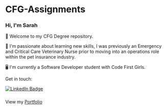 # CFG-Assignments

### **Hi, I'm Sarah**

👋 Welcome to my CFG Degree repository.

🦴 I'm passionate about learning new skills, I was previously an Emergency and Critical Care Veterinary Nurse prior to moving into an operations role within the pet insurance industry. 

🖥️ I'm currently a Software Developer student with Code First Girls. 

Get in touch:
<div id="badges" align="left" style="padding-bottom: 10px">
  <a href="https://www.linkedin.com/in/sarah-egleston/">
    <img src="https://img.shields.io/badge/LinkedIn-blue?style=for-the-badge&logo=linkedin&logoColor=white" alt="LinkedIn Badge"/>
  </a>
  </div>

View my [Portfolio](https://egleston.dev)
